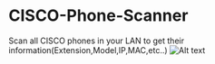 # CISCO-Phone-Scanner
Scan all CISCO phones in your LAN to get their information(Extension,Model,IP,MAC,etc..)
![Alt text](http://lms.unhcrleb.org/cisco.png "CISCO Phone Scanner")
